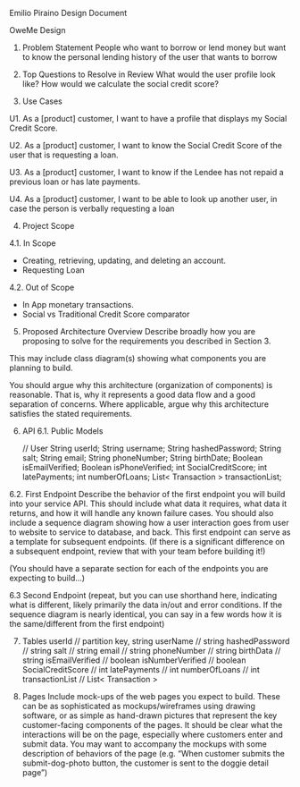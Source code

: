 Emilio Piraino Design Document

OweMe Design
1. Problem Statement
   People who want to borrow or lend money but want to know the personal lending history of the user that wants to borrow

2. Top Questions to Resolve in Review
    What would the user profile look like?
    How would we calculate the social credit score?

3. Use Cases

U1. As a [product] customer, I want to have a profile that displays my Social Credit Score.

U2. As a [product] customer, I want to know the Social Credit Score of the user that is requesting a loan.

U3. As a [product] customer, I want to know if the Lendee has not repaid a previous loan or has late payments.

U4. As a [product] customer, I want to be able to look up another user, in case the person is verbally requesting a loan



4. Project Scope

4.1. In Scope

- Creating, retrieving, updating, and deleting an account.
- Requesting Loan

4.2. Out of Scope
- In App monetary transactions.
- Social vs Traditional Credit Score comparator

5. Proposed Architecture Overview
   Describe broadly how you are proposing to solve for the requirements you described in Section 3.

This may include class diagram(s) showing what components you are planning to build.

You should argue why this architecture (organization of components) is reasonable. That is, why it represents a good data flow and a good separation of concerns. Where applicable, argue why this architecture satisfies the stated requirements.

6. API
   6.1. Public Models

   // User
   String userId;
   String username;
   String hashedPassword;
   String salt;
   String email;
   String phoneNumber;
   String birthDate;
   Boolean isEmailVerified;
   Boolean isPhoneVerified;
   int SocialCreditScore;
   int latePayments;
   int numberOfLoans;
   List< Transaction > transactionList;

   
6.2. First Endpoint
Describe the behavior of the first endpoint you will build into your service API. This should include what data it requires, what data it returns, and how it will handle any known failure cases. You should also include a sequence diagram showing how a user interaction goes from user to website to service to database, and back. This first endpoint can serve as a template for subsequent endpoints. (If there is a significant difference on a subsequent endpoint, review that with your team before building it!)

(You should have a separate section for each of the endpoints you are expecting to build...)

6.3 Second Endpoint
(repeat, but you can use shorthand here, indicating what is different, likely primarily the data in/out and error conditions. If the sequence diagram is nearly identical, you can say in a few words how it is the same/different from the first endpoint)

7. Tables
   userId // partition key, string
   userName // string
   hashedPassword // string
   salt // string
   email // string
   phoneNumber // string
   birthData // string
   isEmailVerified // boolean
   isNumberVerified // boolean
   SocialCreditScore // int
   latePayments // int
   numberOfLoans // int
   transactionList // List< Transaction >

8. Pages
   Include mock-ups of the web pages you expect to build. These can be as sophisticated as mockups/wireframes using drawing software, or as simple as hand-drawn pictures that represent the key customer-facing components of the pages. It should be clear what the interactions will be on the page, especially where customers enter and submit data. You may want to accompany the mockups with some description of behaviors of the page (e.g. “When customer submits the submit-dog-photo button, the customer is sent to the doggie detail page”)